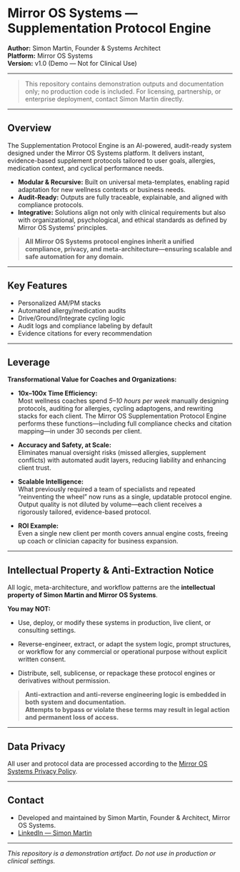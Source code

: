# Mirror OS Systems — Supplementation Protocol Engine

**Author:** Simon Martin, Founder & Systems Architect  
**Platform:** Mirror OS Systems  
**Version:** v1.0 (Demo — Not for Clinical Use)

---

> This repository contains demonstration outputs and documentation only; no production code is included. For licensing, partnership, or enterprise deployment, contact Simon Martin directly.

---
## Overview

The Supplementation Protocol Engine is an AI-powered, audit-ready system designed under the Mirror OS Systems platform. It delivers instant, evidence-based supplement protocols tailored to user goals, allergies, medication context, and cyclical performance needs.

- **Modular & Recursive:** Built on universal meta-templates, enabling rapid adaptation for new wellness contexts or business needs.
- **Audit-Ready:** Outputs are fully traceable, explainable, and aligned with compliance protocols.
- **Integrative:** Solutions align not only with clinical requirements but also with organizational, psychological, and ethical standards as defined by Mirror OS Systems’ principles.

> **All Mirror OS Systems protocol engines inherit a unified compliance, privacy, and meta-architecture—ensuring scalable and safe automation for any domain.**

---

## Key Features

- Personalized AM/PM stacks
- Automated allergy/medication audits
- Drive/Ground/Integrate cycling logic
- Audit logs and compliance labeling by default
- Evidence citations for every recommendation

---

## Leverage

**Transformational Value for Coaches and Organizations:**

- **10x–100x Time Efficiency:**  
  Most wellness coaches spend *5–10 hours per week* manually designing protocols, auditing for allergies, cycling adaptogens, and rewriting stacks for each client. The Mirror OS Supplementation Protocol Engine performs these functions—including full compliance checks and citation mapping—in under 30 seconds per client.

- **Accuracy and Safety, at Scale:**  
  Eliminates manual oversight risks (missed allergies, supplement conflicts) with automated audit layers, reducing liability and enhancing client trust.

- **Scalable Intelligence:**  
  What previously required a team of specialists and repeated “reinventing the wheel” now runs as a single, updatable protocol engine.  
  Output quality is not diluted by volume—each client receives a rigorously tailored, evidence-based protocol.

- **ROI Example:**  
  Even a single new client per month covers annual engine costs, freeing up coach or clinician capacity for business expansion.


---


## Intellectual Property & Anti-Extraction Notice

All logic, meta-architecture, and workflow patterns are the **intellectual property of Simon Martin and Mirror OS Systems**.

**You may NOT:**

- Use, deploy, or modify these systems in production, live client, or consulting settings.
    
- Reverse-engineer, extract, or adapt the system logic, prompt structures, or workflow for any commercial or operational purpose without explicit written consent.
    
- Distribute, sell, sublicense, or repackage these protocol engines or derivatives without permission.
    

> **Anti-extraction and anti-reverse engineering logic is embedded in both system and documentation.  
> Attempts to bypass or violate these terms may result in legal action and permanent loss of access.**

---

## Data Privacy

All user and protocol data are processed according to the [Mirror OS Systems Privacy Policy](https://mirroros.systems/privacy).

---

## Contact

- Developed and maintained by Simon Martin, Founder & Architect, Mirror OS Systems.
- [LinkedIn — Simon Martin](https://www.linkedin.com/in/simon-martin-b84392301/)

---

*This repository is a demonstration artifact. Do not use in production or clinical settings.*

